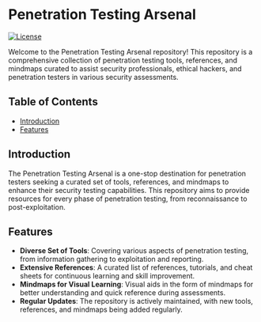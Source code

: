 # Penetration Testing Arsenal

[![License](https://img.shields.io/badge/license-MIT-blue.svg)](LICENSE)

Welcome to the Penetration Testing Arsenal repository! This repository is a comprehensive collection of penetration testing tools, references, and mindmaps curated to assist security professionals, ethical hackers, and penetration testers in various security assessments.

## Table of Contents

- [Introduction](#introduction)
- [Features](#features)


## Introduction

The Penetration Testing Arsenal is a one-stop destination for penetration testers seeking a curated set of tools, references, and mindmaps to enhance their security testing capabilities. This repository aims to provide resources for every phase of penetration testing, from reconnaissance to post-exploitation.

## Features

- **Diverse Set of Tools**: Covering various aspects of penetration testing, from information gathering to exploitation and reporting.
- **Extensive References**: A curated list of references, tutorials, and cheat sheets for continuous learning and skill improvement.
- **Mindmaps for Visual Learning**: Visual aids in the form of mindmaps for better understanding and quick reference during assessments.
- **Regular Updates**: The repository is actively maintained, with new tools, references, and mindmaps being added regularly.

